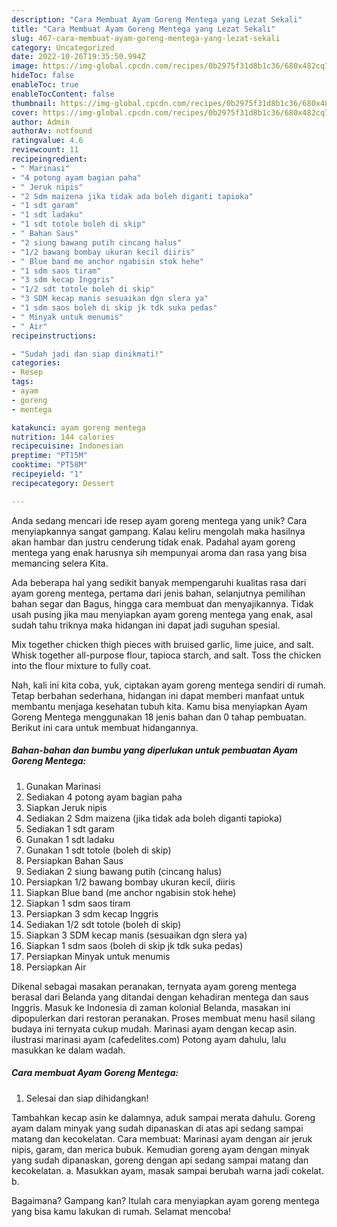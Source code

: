 ```yaml
---
description: "Cara Membuat Ayam Goreng Mentega yang Lezat Sekali"
title: "Cara Membuat Ayam Goreng Mentega yang Lezat Sekali"
slug: 467-cara-membuat-ayam-goreng-mentega-yang-lezat-sekali
category: Uncategorized
date: 2022-10-26T19:35:50.994Z
image: https://img-global.cpcdn.com/recipes/0b2975f31d8b1c36/680x482cq70/ayam-goreng-mentega-foto-resep-utama.jpg
hideToc: false
enableToc: true
enableTocContent: false
thumbnail: https://img-global.cpcdn.com/recipes/0b2975f31d8b1c36/680x482cq70/ayam-goreng-mentega-foto-resep-utama.jpg
cover: https://img-global.cpcdn.com/recipes/0b2975f31d8b1c36/680x482cq70/ayam-goreng-mentega-foto-resep-utama.jpg
author: Admin
authorAv: notfound
ratingvalue: 4.6
reviewcount: 11
recipeingredient:
- " Marinasi"
- "4 potong ayam bagian paha"
- " Jeruk nipis"
- "2 Sdm maizena jika tidak ada boleh diganti tapioka"
- "1 sdt garam"
- "1 sdt ladaku"
- "1 sdt totole boleh di skip"
- " Bahan Saus"
- "2 siung bawang putih cincang halus"
- "1/2 bawang bombay ukuran kecil diiris"
- " Blue band me anchor ngabisin stok hehe"
- "1 sdm saos tiram"
- "3 sdm kecap Inggris"
- "1/2 sdt totole boleh di skip"
- "3 SDM kecap manis sesuaikan dgn slera ya"
- "1 sdm saos boleh di skip jk tdk suka pedas"
- " Minyak untuk menumis"
- " Air"
recipeinstructions:

- "Sudah jadi dan siap dinikmati!"
categories:
- Resep
tags:
- ayam
- goreng
- mentega

katakunci: ayam goreng mentega 
nutrition: 144 calories
recipecuisine: Indonesian
preptime: "PT15M"
cooktime: "PT58M"
recipeyield: "1"
recipecategory: Dessert

---
```





Anda sedang mencari ide resep ayam goreng mentega yang unik? Cara menyiapkannya sangat gampang. Kalau keliru mengolah maka hasilnya akan hambar dan justru cenderung tidak enak. Padahal ayam goreng mentega yang enak harusnya sih mempunyai aroma dan rasa yang bisa memancing selera Kita.





Ada beberapa hal yang sedikit banyak mempengaruhi kualitas rasa dari ayam goreng mentega, pertama dari jenis bahan, selanjutnya pemilihan bahan segar dan Bagus, hingga cara membuat dan menyajikannya. Tidak usah pusing jika mau menyiapkan ayam goreng mentega yang enak,      asal sudah tahu triknya maka hidangan ini dapat jadi suguhan spesial.














Mix together chicken thigh pieces with bruised garlic, lime juice, and salt. Whisk together all-purpose flour, tapioca starch, and salt. Toss the chicken into the flour mixture to fully coat.






Nah, kali ini kita coba, yuk, ciptakan ayam goreng mentega sendiri di rumah. Tetap berbahan sederhana, hidangan ini dapat memberi manfaat untuk membantu menjaga kesehatan tubuh kita. Kamu bisa menyiapkan Ayam Goreng Mentega menggunakan 18 jenis bahan dan 0 tahap pembuatan. Berikut ini cara untuk membuat hidangannya.

<!--inarticleads1-->

##### Bahan-bahan dan bumbu yang diperlukan untuk pembuatan Ayam Goreng Mentega:

1. Gunakan  Marinasi
1. Sediakan 4 potong ayam bagian paha
1. Siapkan  Jeruk nipis
1. Sediakan 2 Sdm maizena (jika tidak ada boleh diganti tapioka)
1. Sediakan 1 sdt garam
1. Gunakan 1 sdt ladaku
1. Gunakan 1 sdt totole (boleh di skip)
1. Persiapkan  Bahan Saus
1. Sediakan 2 siung bawang putih (cincang halus)
1. Persiapkan 1/2 bawang bombay ukuran kecil, diiris
1. Siapkan  Blue band (me anchor ngabisin stok hehe)
1. Siapkan 1 sdm saos tiram
1. Persiapkan 3 sdm kecap Inggris
1. Sediakan 1/2 sdt totole (boleh di skip)
1. Siapkan 3 SDM kecap manis (sesuaikan dgn slera ya)
1. Siapkan 1 sdm saos (boleh di skip jk tdk suka pedas)
1. Persiapkan  Minyak untuk menumis
1. Persiapkan  Air


Dikenal sebagai masakan peranakan, ternyata ayam goreng mentega berasal dari Belanda yang ditandai dengan kehadiran mentega dan saus Inggris. Masuk ke Indonesia di zaman kolonial Belanda, masakan ini dipopulerkan dari restoran peranakan. Proses membuat menu hasil silang budaya ini ternyata cukup mudah. Marinasi ayam dengan kecap asin. ilustrasi marinasi ayam (cafedelites.com) Potong ayam dahulu, lalu masukkan ke dalam wadah. 

<!--inarticleads2-->

##### Cara membuat Ayam Goreng Mentega:


1. Selesai dan siap dihidangkan!

Tambahkan kecap asin ke dalamnya, aduk sampai merata dahulu. Goreng ayam dalam minyak yang sudah dipanaskan di atas api sedang sampai matang dan kecokelatan. Cara membuat: Marinasi ayam dengan air jeruk nipis, garam, dan merica bubuk. Kemudian goreng ayam dengan minyak yang sudah dipanaskan, goreng dengan api sedang sampai matang dan kecokelatan. a. Masukkan ayam, masak sampai berubah warna jadi cokelat. b. 

Bagaimana? Gampang kan? Itulah cara menyiapkan ayam goreng mentega yang bisa kamu lakukan di rumah. Selamat mencoba!
